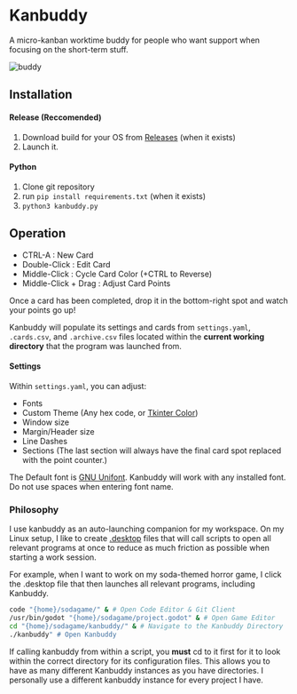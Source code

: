 

# Kanbuddy
A micro-kanban worktime buddy for people who want support when focusing on the short-term stuff.

![buddy](https://github.com/user-attachments/assets/917514e5-8f72-42ac-8461-ae4413108d78)

## Installation

#### Release (Reccomended)
1. Download build for your OS from [Releases](https://github.com/Nosler/kanbuddy/releases) (when it exists)
2. Launch it.

#### Python
1. Clone git repository
2. run ``pip install requirements.txt`` (when it exists)
3. ``python3 kanbuddy.py``

## Operation
- CTRL-A : New Card
- Double-Click : Edit Card
- Middle-Click : Cycle Card Color (+CTRL to Reverse)
- Middle-Click + Drag : Adjust Card Points

Once a card has been completed, drop it in the bottom-right spot and watch your points go up!

Kanbuddy will populate its settings and cards from ``settings.yaml``, ``.cards.csv``, and ``.archive.csv`` files located within the **current working directory** that the program was launched from.

#### Settings
Within ``settings.yaml``, you can adjust:
- Fonts
- Custom Theme (Any hex code, or [Tkinter Color](https://www.wikipython.com/wp-content/uploads/Color-chart-capture-082321.jpg))
- Window size
- Margin/Header size
- Line Dashes
- Sections (The last section will always have the final card spot replaced with the point counter.)

The Default font is [GNU Unifont](https://www.unifoundry.com/unifont/index.html). Kanbuddy will work with any installed font. Do not use spaces when entering font name. 

### Philosophy
I use kanbuddy as an auto-launching companion for my workspace. On my Linux setup, I like to create [.desktop](https://wiki.archlinux.org/title/Desktop_entries) files that will call scripts to open all relevant programs at once to reduce as much friction as possible when starting a work session.

For example, when I want to work on my soda-themed horror game, I click the .desktop file that then launches all relevant programs, including Kanbuddy.
```bash
code "{home}/sodagame/" & # Open Code Editor & Git Client 
/usr/bin/godot "{home}/sodagame/project.godot" & # Open Game Editor
cd "{home}/sodagame/kanbuddy/" & # Navigate to the Kanbuddy Directory
./kanbuddy" # Open Kanbuddy
```
 If calling kanbuddy from within a script, you **must** cd to it first for it to look within the correct directory for its configuration files. This allows you to have as many different Kanbuddy instances as you have directories. I personally use a different kanbuddy instance for every project I have.
